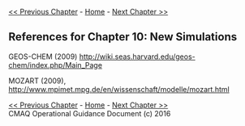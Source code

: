 <!-- BEGIN COMMENT -->

[<< Previous Chapter](CMAQ_OGD_ch09_grid_defn.md) - [Home](README.md) - [Next Chapter >>](CMAQ_OGD_ch11_code_management.md)

<!-- END COMMENT -->








References for Chapter 10: New Simulations
----------

GEOS-CHEM (2009) <http://wiki.seas.harvard.edu/geos-chem/index.php/Main_Page>

MOZART (2009), <http://www.mpimet.mpg.de/en/wissenschaft/modelle/mozart.html>


<!-- BEGIN COMMENT -->

[<< Previous Chapter](CMAQ_OGD_ch09_grid_defn.md) - [Home](README.md) - [Next Chapter >>](CMAQ_OGD_ch11_code_management.md)<br>
CMAQ Operational Guidance Document (c) 2016<br>

<!-- END COMMENT -->
